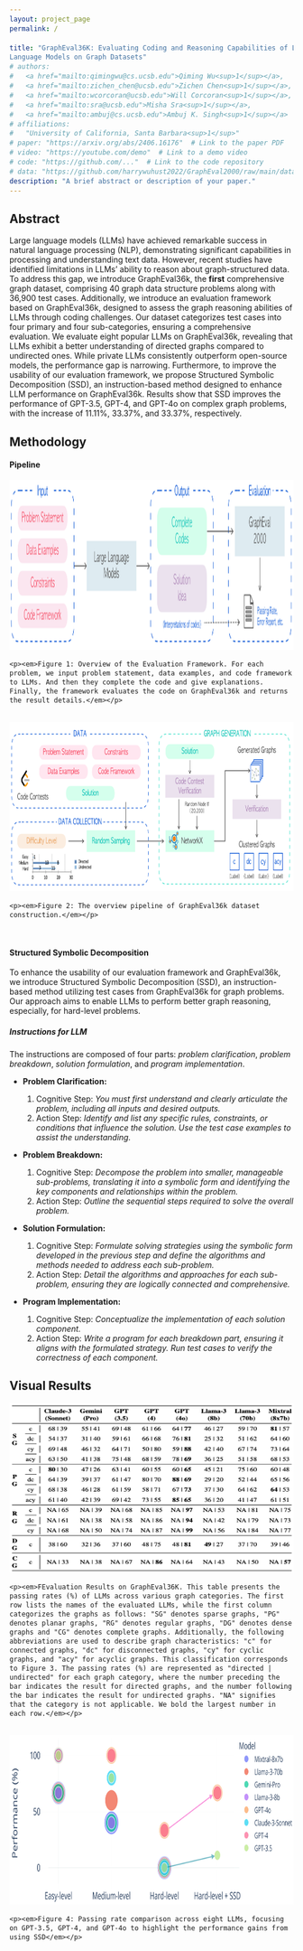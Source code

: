 ```yaml
---
layout: project_page
permalink: /

title: "GraphEval36K: Evaluating Coding and Reasoning Capabilities of Large
Language Models on Graph Datasets"
# authors: 
#   <a href="mailto:qimingwu@cs.ucsb.edu">Qiming Wu<sup>1</sup></a>, 
#   <a href="mailto:zichen_chen@ucsb.edu">Zichen Chen<sup>1</sup></a>, 
#   <a href="mailto:wcorcoran@ucsb.edu">Will Corcoran<sup>1</sup></a>,
#   <a href="mailto:sra@ucsb.edu">Misha Sra<sup>1</sup></a>,
#   <a href="mailto:ambuj@cs.ucsb.edu">Ambuj K. Singh<sup>1</sup></a>
# affiliations: 
#   "University of California, Santa Barbara<sup>1</sup>"
# paper: "https://arxiv.org/abs/2406.16176"  # Link to the paper PDF
# video: "https://youtube.com/demo"  # Link to a demo video
# code: "https://github.com/..."  # Link to the code repository
# data: "https://github.com/harrywuhust2022/GraphEval2000/raw/main/dataset.zip"  # Link to dataset (if applicable)
description: "A brief abstract or description of your paper."
---
```

## Abstract
Large language models (LLMs) have achieved remarkable success in natural language processing (NLP), demonstrating significant capabilities in processing and understanding text data. However, recent studies have identified limitations in LLMs’ ability to reason about graph-structured data. To address this gap, we introduce GraphEval36k, the **first** comprehensive graph dataset, comprising 40 graph data structure problems along with 36,900 test cases. Additionally, we introduce an evaluation framework based on GraphEval36k, designed to assess the graph reasoning abilities of LLMs through coding challenges. Our dataset categorizes test cases into four primary and four sub-categories, ensuring a comprehensive evaluation. We evaluate eight popular LLMs on GraphEval36k, revealing that LLMs exhibit a better understanding of directed graphs compared to undirected ones. While private LLMs consistently outperform open-source models, the performance gap is narrowing. Furthermore, to improve the usability of our evaluation framework, we propose Structured Symbolic Decomposition (SSD), an instruction-based method designed to enhance LLM performance on GraphEval36k. Results show that SSD improves the performance of GPT-3.5, GPT-4, and GPT-4o on complex graph problems, with the increase of 11.11%, 33.37%, and 33.37%, respectively.

<!-- ## Key Contributions
Clearly highlight **what makes your research innovative** and **why it matters**.  -->

## Methodology
#### Pipeline
<div style="text-align: left;">
    <img src="static/image/pipeline.png" alt="Pipeline" width="600" height="300">

    <p><em>Figure 1: Overview of the Evaluation Framework. For each problem, we input problem statement, data examples, and code framework to LLMs. And then they complete the code and give explanations. Finally, the framework evaluates the code on GraphEval36k and returns the result details.</em></p>
</div>
<br>
<div style="text-align: left;">
    <img src="static/image/data_collection.png" alt="Data Collection" width="600" height="300">

    <p><em>Figure 2: The overview pipeline of GraphEval36k dataset construction.</em></p>
</div>
<br>

#### Structured Symbolic Decomposition
To enhance the usability of our evaluation framework and GraphEval36k, we introduce Structured Symbolic Decomposition (SSD), an instruction-based method utilizing test cases from GraphEval36k for graph problems. Our approach aims to enable LLMs to perform better graph reasoning, especially, for hard-level problems.

##### Instructions for LLM

The instructions are composed of four parts: *problem clarification*, *problem breakdown*, *solution formulation*, and *program implementation*.

- **Problem Clarification:**
    1. Cognitive Step: *You must first understand and clearly articulate the problem, including all inputs and desired outputs.*
    2. Action Step: *Identify and list any specific rules, constraints, or conditions that influence the solution. Use the test case examples to assist the understanding.*
  
- **Problem Breakdown:**
    1. Cognitive Step: *Decompose the problem into smaller, manageable sub-problems, translating it into a symbolic form and identifying the key components and relationships within the problem.*
    2. Action Step: *Outline the sequential steps required to solve the overall problem.*
  
- **Solution Formulation:**
    1. Cognitive Step: *Formulate solving strategies using the symbolic form developed in the previous step and define the algorithms and methods needed to address each sub-problem.*
    2. Action Step: *Detail the algorithms and approaches for each sub-problem, ensuring they are logically connected and comprehensive.*

- **Program Implementation:**
    1. Cognitive Step: *Conceptualize the implementation of each solution component.*
    2. Action Step: *Write a program for each breakdown part, ensuring it aligns with the formulated strategy. Run test cases to verify the correctness of each component.*


## Visual Results
<div style="text-align: left;">
    <img src="static/image/results.png" alt="Online Leetcode Test" width="600" height="300">

    <p><em>FEvaluation Results on GraphEval36K. This table presents the passing rates (%) of LLMs across various graph categories. The first row lists the names of the evaluated LLMs, while the first column categorizes the graphs as follows: "SG" denotes sparse graphs, "PG" denotes planar graphs, "RG" denotes regular graphs, "DG" denotes dense graphs and "CG" denotes complete graphs. Additionally, the following abbreviations are used to describe graph characteristics: "c" for connected graphs, "dc" for disconnected graphs, "cy" for cyclic graphs, and "acy" for acyclic graphs. This classification corresponds to Figure 3. The passing rates (%) are represented as "directed | undirected" for each graph category, where the number preceding the bar indicates the result for directed graphs, and the number following the bar indicates the result for undirected graphs. "NA" signifies that the category is not applicable. We bold the largest number in each row.</em></p>
</div>
<br>
<div style="text-align: left;">
    <img src="static/image/ssd_results.png" alt="SSD Results" width="600" height="300">

    <p><em>Figure 4: Passing rate comparison across eight LLMs, focusing on GPT-3.5, GPT-4, and GPT-4o to highlight the performance gains from using SSD</em></p>
</div>

<!-- ## Contact Information
- [Qiming Wu](mailto:qimingwu@cs.ucsb.edu)
- [Zichen Chen](mailto:zichen_chen@ucsb.edu)
- [Will Corcoran](mailto:wcorcoran@ucsb.edu)
- [Misha Sra](mailto:sra@ucsb.edu)
- [Ambuj K. Singh](mailto:ambuj@cs.ucsb.edu)


## Citation
Please cite this paper as follows:

```bibtex
@article{wu2024grapheval36k,
  author    = {Qiming Wu and Zichen Chen and Will Corcoran and Misha Sra and Ambuj K. Singh},
  title     = {GraphEval36K: Evaluating Coding and Reasoning Capabilities of Large Language Models on Graph Datasets},
  year      = {2024},
}
``` -->
